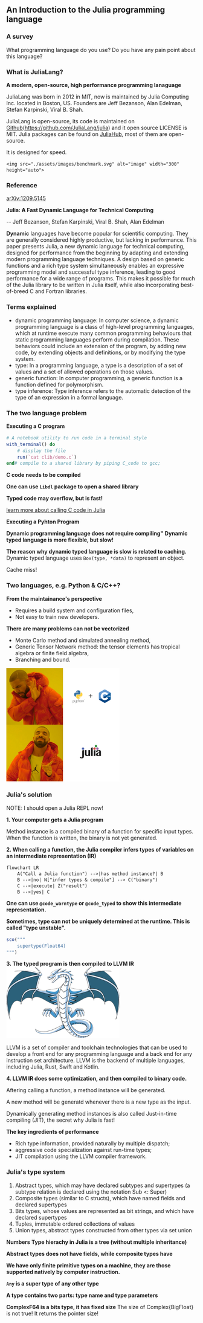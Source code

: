 ## An Introduction to the Julia programming language

### A survey
What programming language do you use? Do you have any pain point about this language?

### What is JuliaLang?
**A modern, open-source, high performance programming lanaguage**

JuliaLang was born in 2012 in MIT, now is maintained by Julia Computing Inc. located in Boston, US. Founders are Jeff Bezanson, Alan Edelman, Stefan Karpinski, Viral B. Shah.

JuliaLang is open-source, its code is maintained on [Github](https://github.com/JuliaLang/julia)(https://github.com/JuliaLang/julia) and it open source LICENSE is MIT.
Julia packages can be found on [JuliaHub](https://juliahub.com/ui/Packages), most of them are open-source.

It is designed for speed.

    <img src="./assets/images/benchmark.svg" alt="image" width="300" height="auto">

### Reference
[arXiv:1209.5145](https://arxiv.org/abs/1209.5145)

**Julia: A Fast Dynamic Language for Technical Computing**

-- Jeff Bezanson, Stefan Karpinski, Viral B. Shah, Alan Edelman

**Dynamic** languages have become popular for scientific computing. They are generally considered highly productive, but lacking in performance. This paper presents Julia, a new dynamic language for technical computing, designed for performance from the beginning by adapting and extending modern programming language techniques. A design based on generic functions and a rich type system simultaneously enables an expressive programming model and successful type inference, leading to good performance for a wide range of programs. This makes it possible for much of the Julia library to be written in Julia itself, while also incorporating best-of-breed C and Fortran libraries.

### Terms explained
- dynamic programming language: In computer science, a dynamic programming language is a class of high-level programming languages, which at runtime execute many common programming behaviours that static programming languages perform during compilation. These behaviors could include an extension of the program, by adding new code, by extending objects and definitions, or by modifying the type system.
- type: In a programming language, a type is a description of a set of values and a set of allowed operations on those values.
- generic function: In computer programming, a generic function is a function defined for polymorphism.
- type inference: Type inference refers to the automatic detection of the type of an expression in a formal language.


### The two language problem
**Executing a C program**

```jl
# A notebook utility to run code in a terminal style
with_terminal() do
	# display the file
	run(`cat clib/demo.c`)
end# compile to a shared library by piping C_code to gcc;
```

**C code needs to be compiled**

**One can use `Libdl` package to open a shared library**


**Typed code may overflow, but is fast!**

[learn more about calling C code in Julia](https://docs.julialang.org/en/v1/manual/calling-c-and-fortran-code/)

**Executing a Pyhton Program**

**Dynamic programming language does not require compiling"**
**Dynamic typed language is more flexible, but slow!**

**The reason why dynamic typed language is slow is related to caching.**
Dynamic typed language uses `Box(type, *data)` to represent an object.

Cache miss!


### Two languages, e.g. Python & C/C++?
**From the maintainance's perspective**

- Requires a build system and configuration files,
- Not easy to train new developers.

**There are many problems can not be vectorized**
- Monte Carlo method and simulated annealing method,
- Generic Tensor Network method: the tensor elements has tropical algebra or finite field algebra,
- Branching and bound.
<img src="./assets/images/pythonc.png" alt="image" width="300" height="auto">

### Julia's solution
NOTE: I should open a Julia REPL now!

**1. Your computer gets a Julia program**

Method instance is a compiled binary of a function for specific input types. When the function is written, the binary is not yet generated.

**2. When calling a function, the Julia compiler infers types of variables on an intermediate representation (IR)**

```mermaid
flowchart LR
    A("Call a Julia function") -->|has method instance?| B
    B -->|no| N["infer types & compile"] --> C("binary")
    C -->|execute| Z("result")
    B -->|yes| C
```


**One can use `@code_warntype` or `@code_typed` to show this intermediate representation.**

**Sometimes, type can not be uniquely determined at the runtime. This is called "type unstable".**

```jl
sco("""
	supertype(Float64)
""")
```

**3. The typed program is then compiled to LLVM IR**
<img src="./assets/images/dragon.png" alt="image" width="300" height="auto">

LLVM is a set of compiler and toolchain technologies that can be used to develop a front end for any programming language and a back end for any instruction set architecture. LLVM is the backend of multiple languages, including Julia, Rust, Swift and Kotlin.


**4. LLVM IR does some optimization, and then compiled to binary code.**

Aftering calling a function, a method instance will be generated.

A new method will be generatd whenever there is a new type as the input.

Dynamically generating method instances is also called Just-in-time compiling (JIT), the secret why Julia is fast!

**The key ingredients of performance**
- Rich type information, provided naturally by multiple dispatch;
- aggressive code specialization against run-time types;
- JIT compilation using the LLVM compiler framework.

### Julia's type system
1. Abstract types, which may have declared subtypes and supertypes (a subtype relation is declared using the notation Sub <: Super) 
2. Composite types (similar to C structs), which have named fields and declared supertypes 
3. Bits types, whose values are represented as bit strings, and which have declared supertypes 
4. Tuples, immutable ordered collections of values 
5. Union types, abstract types constructed from other types via set union

**Numbers**
**Type hierachy in Julia is a tree (without multiple inheritance)**

**Abstract types does not have fields, while composite types have**

**We have only finite primitive types on a machine, they are those supported natively by computer instruction.**

**`Any` is a super type of any other type**

**A type contains two parts: type name and type parameters**

**ComplexF64 is a bits type, it has fixed size**
The size of Complex{BigFloat} is not true! It returns the pointer size!








